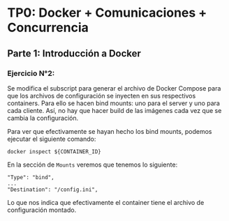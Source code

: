 # TP0: Docker + Comunicaciones + Concurrencia

## Parte 1: Introducción a Docker

### Ejercicio N°2:
Se modifica el subscript para generar el archivo de Docker Compose para que los archivos de configuración se inyecten en sus 
respectivos containers. Para ello se hacen bind mounts: uno para el server y uno para cada cliente. Así, no hay que hacer 
build de las imágenes cada vez que se cambia la configuración.

Para ver que efectivamente se hayan hecho los bind mounts, podemos ejecutar el siguiente comando:
```
docker inspect ${CONTAINER_ID}
```
En la sección de `Mounts` veremos que tenemos lo siguiente:
```
"Type": "bind",
...
"Destination": "/config.ini",
```
Lo que nos indica que efectivamente el container tiene el archivo de configuración montado.
